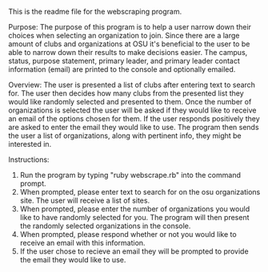 This is the readme file for the webscraping program.

Purpose:
The purpose of this program is to help a user narrow down their choices when selecting an organization to join. 
Since there are a large amount of clubs and organizations at OSU it's beneficial to the user to be able to
narrow down their results to make decisions easier. The campus, status, purpose statement, primary leader, 
and primary leader contact information (email) are printed to the console and optionally emailed.

Overview:
The user is presented a list of clubs after entering text to search for. The user then decides how many clubs
from the presented list they would like randomly selected and presented to them. Once the number of organizations
is selected the user will be asked if they would like to receive an email of the options chosen for them. If the 
user responds positively they are asked to enter the email they would like to use. The program then sends the user 
a list of organizations, along with pertinent info, they might be interested in. 

Instructions:

1. Run the program by typing "ruby webscrape.rb" into the command prompt.
2. When prompted, please enter text to search for on the osu organizations site. The user will receive a list
   of sites.
3. When prompted, please enter the number of organizations you would like to have randomly selected for you.
   The program will then present the randomly selected organizations in the console.
4. When prompted, please respond whether or not you would like to receive an email with this information.
5. If the user chose to recieve an email they will be prompted to provide the email they would like to use.
